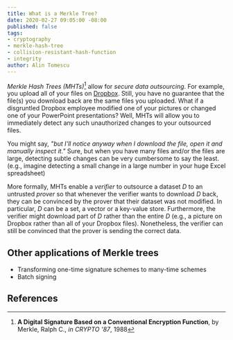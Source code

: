 ```yaml
---
title: What is a Merkle Tree?
date: 2020-02-27 09:05:00 -08:00
published: false
tags:
- cryptography
- merkle-hash-tree
- collision-resistant-hash-function
- integrity
author: Alin Tomescu
---
```


_Merkle Hash Trees (MHTs)_[^Merkle87] allow for _secure data outsourcing_.
For example, you upload all of your files on [Dropbox](https://dropbox.com).
Still, you have no guarantee that the file(s) you download back are the same files you uploaded.
What if a disgruntled Dropbox employee modified one of your pictures or changed one of your PowerPoint presentations?
Well, MHTs will allow you to immediately detect any such unauthorized changes to your outsourced files.

You might say, _"but I'll notice anyway when I download the file, open it and manually inspect it."_
Sure, but when you have many files and/or the files are large, detecting subtle changes can be very cumbersome to say the least.
(e.g., imagine detecting a small change in a large number in your huge Excel spreadsheet)

More formally, MHTs enable a _verifier_ to outsource a dataset $D$ to an untrusted _prover_ so that whenever the verifier wants to download $D$ back, they can be convinced by the prover that their dataset was not modified.
In particular, $D$ can be a set, a vector or a key-value store.
Furthermore, the verifier might download part of $D$ rather than the entire $D$ (e.g., a picture on Dropbox rather than all of your Dropbox files).
Nonetheless, the verifier can still be convinced that the prover is sending the correct data. 

## Other applications of Merkle trees

 - Transforming one-time signature schemes to many-time schemes
 - Batch signing

## References

[^Merkle87]: **A Digital Signature Based on a Conventional Encryption Function**, by Merkle, Ralph C., *in CRYPTO '87*, 1988
[^CLRS09]: **Introduction to Algorithms, Third Edition**, by Cormen, Thomas H. and Leiserson, Charles E. and Rivest, Ronald L. and Stein, Clifford, 2009
